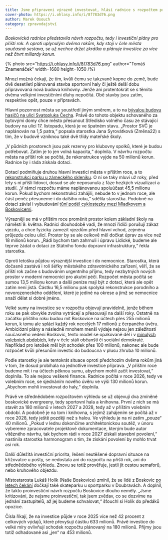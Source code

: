```yaml
---
title: Jsme připraveni výrazně investovat, hlásí radnice s rozpočtem pro příští rok
cover-photo: https://i.ohlasy.info/i/8f783d76.png
author: Marek Osouch
category: zpravodajství
---
```


*Boskovická radnice představila návrh rozpočtu, tedy i investiční plány pro příští rok. A oproti uplynulým dvěma rokům, kdy stojí v čele města současná sestava, se už nechce držet zkrátka a plánuje investice za více než čtvrt miliardy korun.*

{% photo src="https://i.ohlasy.info/i/8f783d76.png" author="Tomáš Znamenáček" width=1680 height=1050 /%}

Mnozí možná čekají, že tím, kvůli čemu se takzvaně kopne do země, bude dvě desetiletí plánovaná stavba sportovní haly či ještě delší dobu připravovaná nová budova knihovny. Jenže ani protentokrát se s těmito dvěma velkými investičními dluhy nepočítá. Obě stavby jsou zatím, respektive opět, pouze v přípravách.

Hlavní pozornost města se soustředí jiným směrem, a to na [bývalou budovu hasičů na ulici Svatopluka Čecha](https://fotky.ohlasy.info/Štáb-civilní-obrany). Právě do tohoto objektu schovaného za bytovými domy chce město přesunout Středisko volného času ze stávající budovy na ulici 17\. listopadu, která je ve špatném stavu. „Prostor SVČ je naplánován na 1,5 patra,“ popsala starostka Jana Syrovátková (Změna22) s tím, že v budově vzniknou také dvě třídy mateřské školy.

„V půdních prostorech jsou pak rezervy pro klubovny spolků, které je budou potřebovat. Zatím je to jen volná kapacita,“ doplnila. V návrhu rozpočtu města na příští rok se počítá, že rekonstrukce vyjde na 50 milionů korun. Radnice by i ráda získala dotaci.

Dotací podmiňuje druhou hlavní investici města v příštím roce, a to [rekonstrukci parku u zámeckého skleníku](https://forum.ohlasy.info/t/obnova-parku-u-skleniku/519). O ní se taky mluví už roky, před lety s ní přišli lidovci, dosud se ale neposunula z fáze hezkých vizualizací a studií. „V rámci rozpočtu máme naplánovanou spoluúčast 45,5 milionu korun. Pokud bychom rekonstrukci zahájili, nebude to v jednom roce, ale část peněz přesuneme i do dalšího roku,“ sdělila starostka. Podobně na dotaci závisí i vybudování [tůní podél cyklostezky mezi Mladkovem a Boskovicemi](https://ohlasy.info/clanky/2023/09/rybnik.html).

Výrazněji se má v příštím roce proměnit prostor kolem základní školy na náměstí 9\. května. Radnici dlouhodobě vadí, že mnozí řidiči porušují zákaz vjezdu, a chce fyzicky zamezit vjezdům před hlavní vchod, zejména průjezdu celou ulicí. Prostor by se ale celkově měl dočkat úprav za více než 18 milionů korun. „Rádi bychom tam zahrnuli i úpravu Lidické, budeme ale teprve žádat o dotaci ze Státního fondu dopravní infrastruktury,“ řekla starostka.

Oproti letošku půjdou výraznější investice i do nemocnice. Starostka, která dočasně zastává i roli šéfky městského zdravotnického zařízení, věří, že se příští rok začne s budováním urgentního příjmu, tedy nezbytných nových prostor v moderní nemocnici pro akutní péči. Rozpočet města počítá se sumou 13,5 milionu korun a další peníze mají být z dotací, která ale opět zatím není jistá. Částku 16,5 milionu pak spolyká rekonstrukce porodního a novorozeneckého oddělení, které je jediné na okrese a jímž se nemocnice snaží dělat si dobré jméno.

Velké sumy na investice se v rozpočtu objevují pravidelně, jenže během roku se pak obvykle zvolna vytrácejí a přesouvají na další roky. Ostatně na začátku příštího roku budou mít Boskovice na účtech přes 255 milionů korun, k tomu ale splácí každý rok necelých 17 milionů z čerpaného úvěru. Ambiciózní plány a následně mnohem menší výdaje nejsou jen záležitostí současného vedení Boskovic, tento model se opakovaně děl i v [minulých volebních obdobích](https://ohlasy.info/clanky/2023/11/danove-prijmy.html), kdy v čele stáli občanští či sociální demokraté. Například pro letošek měl být schodek přes 100 milionů, nakonec ale bude rozpočet kvůli přesunům investic do budoucna v plusu zhruba 10 milionů.

Podle starostky je ale tentokrát situace oproti předchozím dvěma rokům jiná v tom, že dosud probíhala na jednotlivé investice příprava. „V příštím roce budeme mít i na účtech pěknou sumu, abychom mohli začít investovat,“ doplnila. To ale nejsou veškeré finance. Radnice počítá v roce 2026, tedy ve volebním roce, se sjednáním nového úvěru ve výši 130 milionů korun. „Abychom mohli investovat do haly,“ doplnila.

Právě ve střednědobém rozpočtovém výhledu se už objevují dva zmíněné boskovické evergreeny, tedy sportovní hala a knihovna. První z nich se má stavět za 180 milionů v letech 2027 a 2028, tedy až v příštím volebním období. A podobně je na tom i knihovna, s jejímž zahájením se počítá až v roce 2028, tedy ještě později než s halou. Ve výhledu je na ni zatím „pouze“ 40 milionů. „Pokud v lednu dokončíme architektonickou soutěž, v únoru vybereme zpracovatele projektové dokumentace, kterým bude autor vítězného návrhu, tak bychom rádi v roce 2027 získali stavební povolení,“ nastínila starostka harmonogram s tím, že získání povolení by mohlo trvat asi rok.

Další důležitá investiční priorita, řešení neutěšené dopravní situace na křižovatce u pošty, se nedostala ani do rozpočtu na příští rok, ani do střednědobého výhledu. Znovu se totiž prověřuje, jestli jít cestou semaforů, nebo kruhového objezdu.

Místostarosta Lukáš Holík (Naše Boskovice) zmínil, že se lidé z Boskovic [po letech čekání](https://ohlasy.info/clanky/2015/06/skatepark.html) dočkají také skateparku u sportparku v Doubravách. A doplnil, že takto proinvestiční návrh rozpočtu Boskovice dlouho neměly. „Jsme kritizováni, že nejsme proinvestiční, tak jsem zvědav, co se dozvíme na jednání zastupitelů, až jej budeme schvalovat,“ šťouchl si Holík do předáků opozice.

Čísla říkají, že na investice půjde v roce 2025 více než 42 procent z celkových výdajů, které převyšují částku 633 milionů. Právě investice do velké míry ovlivňují schodek rozpočtu plánovaný na 180 milionů. Příjmy jsou totiž odhadované asi „jen“ na 453 milionů.

